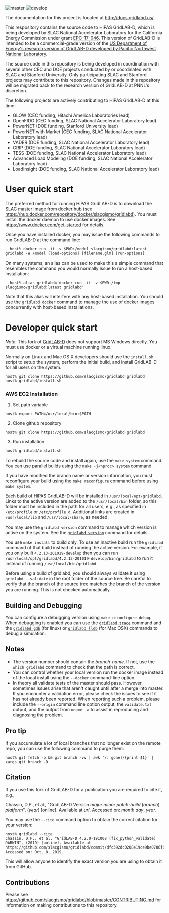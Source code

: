 ![master](https://github.com/slacgismo/gridlabd/actions/workflows/master.yml/badge.svg?branch=master) 
![develop](https://github.com/slacgismo/gridlabd/workflows/develop/badge.svg?branch=develop)

The documentation for this project is located at http://docs.gridlabd.us/.

This respository contains the source code to HiPAS GridLAB-D, which is being developed by SLAC National Accelerator Laboratory for the California Energy Commission under grant [EPC-17-046](https://www.energy.ca.gov/filebrowser/download/1147).  This version of GridLAB-D is intended to be a commercial-grade version of the [US Department of Energy's research version of GridLAB-D developed by Pacific Northwest National Laboratory](https://github.com/gridlab-d/gridlab-d).

The source code in this repository is being developed in coordination with several other CEC and DOE projects conducted by or coordinated with SLAC and Stanford University.  Only participating SLAC and Stanford projects may contribute to this repository.  Changes made in this repository will be migrated back to the research version of GridLAB-D at PNNL's discretion.

The following projects are actively contributing to HiPAS GridLAB-D at this time:

  * GLOW (CEC funding, Hitachi America Laboratories lead)
  * OpenFIDO (CEC funding, SLAC National Accelerator Laboratory lead)
  * PowerNET (DOE funding, Stanford University lead)
  * PowerNET with Market (CEC funding, SLAC National Accelerator Laboratory lead)
  * VADER (DOE funding, SLAC National Accelerator Laboratory lead)
  * GRIP (DOE funding, SLAC National Accelerator Laboratory lead)
  * TESS (DOE funding, SLAC National Accelerator Laboratory lead)
  * Advanced Load Modeling (DOE funding, SLAC National Accelerator Laboratory lead)
  * LoadInsight (DOE funding, SLAC National Accelerator Laboratory lead)

# User quick start

The preferred method for running HiPAS GridLAB-D is to download the SLAC master image from docker hub (see https://hub.docker.com/repository/docker/slacgismo/gridlabd).  You must install the docker daemon to use docker images.  See https://www.docker.com/get-started for details.

Once you have installed docker, you may issue the following commands to run GridLAB-D at the command line:
~~~
  host% docker run -it -v $PWD:/model slacgismo/gridlabd:latest gridlabd -W /model [load-options] [filename.glm] [run-options] 
~~~ 
On many systems, an alias can be used to make this a simple command that resembles the command you would normally issue to run a host-based installation:
~~~
  host% alias gridlabd='docker run -it -v $PWD:/tmp slacgismo/gridlabd:latest gridlabd'
~~~
Note that this alias will interfere with any host-based installation. You should use the `gridlabd docker` command to manage the use of docker images concurrently with host-based installations.

# Developer quick start

*Note*: This fork of [GridLAB-D](https://github.com/gridlab-d/gridlab-d) does not support MS Windows directly. You must use docker or a virtual machine running linux.

Normally on Linux and Mac OS X developers should use the `install.sh` script to setup the system, perform the initial build, and install GridLAB-D for all users on the system. 
~~~
host% git clone https://github.com/slacgismo/gridlabd gridlabd
host% gridlabd/install.sh
~~~
### AWS EC2 Installation 
1) Set path variable
~~~
host% export PATH=/usr/local/bin:$PATH
~~~
2) Clone github repository 
~~~
host% git clone https://github.com/slacgismo/gridlabd gridlabd
~~~
3) Run installation 
~~~ 
host% gridlabd/install.sh
~~~
To rebuild the source code and install again, use the `make system` command.  You can use parallel builds using the `make -j<nproc> system` command.

If you have modified the branch name or version information, you must reconfigure your build using the `make reconfigure` command before using `make system`.

Each build of HiPAS GridLAB-D will be installed in `/usr/local/opt/gridlabd`. Links to the active version are added to the `/usr/local/bin` folder, so this folder must be included in the path for all users, e.g., as specified in `/etc/profile` or `/etc/profile.d`. Additional links are created in `/usr/local/lib` and `/usr/local/share`, as needed. 

You may use the `gridlabd version` command to manage which version is active on the system. See the [`gridlabd version`](http://docs.gridlabd.us/index.html?owner=slacgismo&project=gridlabd&branch=master&folder=/Subcommand&doc=/Subcommand/Version.md) command for details.

You use `make install` to build only. To use an inactive build run the `gridlabd` command of that build instead of running the active version.  For example, if you only built `4.2.13-201019-develop` then you can run `/usr/local/opt/gridlabd/4.2.13-201019-develop/bin/gridlabd` to run it instead of running `/usr/local/bin/gridlabd`.

Before using a build of gridlabd, you should always validate it using `gridlabd --validate` in the root folder of the source tree. Be careful to verify that the branch of the source tree matches the branch of the version you are running. This is not checked automatically.

## Building and Debugging

You can configure a debugging version using `make reconfigure-debug`.  When debugging is enabled you can use the [`gridlabd trace`](http://docs.gridlabd.us/index.html?owner=slacgismo&project=gridlabd&branch=master&folder=/Subcommand&doc=/Subcommand/Trace.md) command and the [`gridlabd gdb`](http://docs.gridlabd.us/index.html?owner=slacgismo&project=gridlabd&branch=master&folder=/Subcommand&doc=/Subcommand/Gdb.md) (for linux) or [`gridlabd lldb`](http://docs.gridlabd.us/index.html?owner=slacgismo&project=gridlabd&branch=master&folder=/Subcommand&doc=/Subcommand/Lldb.md) (for Mac OSX) commands to debug a simulation.

## Notes
- The version number should contain the _branch-name_.  If not, use the `which gridlabd` command to check that the path is correct.
- You can control whether your local version run the docker image instead of the local install using the `--docker` command-line option.
- In theory all validate tests of the master should pass. However, sometimes issues arise that aren't caught until after a merge into master.  If you encounter a validation error, please check the issues to see if it has not already been reported.  When reporting such a problem, please include the `--origin` command line option output, the `validate.txt` output, and the output from `uname -a` to assist in reproducing and diagnosing the problem.

## Pro tip

If you accumulate a lot of local branches that no longer exist on the remote repo, you can use the following command to purge them:

~~~
host% git fetch -p && git branch -vv | awk '/: gone]/{print $1}' | xargs git branch -D
~~~

## Citation

If you use this fork of GridLAB-D for a publication you are required to cite it, e.g.,

Chassin, D.P., et al., "GridLAB-D Version _major_._minor_._patch_-_build_ (_branch_) _platform_", (_year_) [online]. Available at _url_, Accessed on: _month_ _day_, _year_.

You may use the `--cite` command option to obtain the correct citation for your version:
~~~
host% gridlabd --cite
Chassin, D.P., et al. "GridLAB-D 4.2.0-191008 (fix_python_validate) DARWIN", (2019) [online]. Available at https://github.com/slacgismo/gridlabd/commit/dfc392dc0208419ce9be0706f699fdd9a11e3f5b, Accessed on: Oct. 8, 2019.
~~~
This will allow anyone to identify the exact version you are using to obtain it from GitHub.

## Contributions

Please see https://github.com/slacgismo/gridlabd/blob/master/CONTRIBUTING.md for information on making contributions to this repository.
